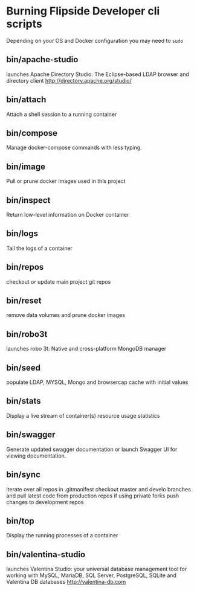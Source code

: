 # Burning Flipside Developer cli scripts

Depending on your OS and Docker configuration you may need to `sudo`

## bin/apache-studio

launches Apache Directory Studio: The Eclipse-based LDAP browser and directory client http://directory.apache.org/studio/

## bin/attach

Attach a shell session to a running container

## bin/compose

Manage docker-compose commands with less typing.

## bin/image

Pull or prune docker images used in this project

## bin/inspect

Return low-level information on Docker container

## bin/logs

Tail the logs of a container

## bin/repos

checkout or update main project git repos

## bin/reset

remove data volumes and prune docker images

## bin/robo3t

launches robo 3t: Native and cross-platform MongoDB manager

## bin/seed

populate LDAP, MYSQL, Mongo and browsercap cache with initial values

## bin/stats

Display a live stream of container(s) resource usage statistics

## bin/swagger

Generate updated swagger documentation or launch Swagger UI for viewing documentation.

## bin/sync

iterate over all repos in .gitmanifest
checkout master and develo branches and pull latest code from production repos
if using private forks push changes to development repos

## bin/top

Display the running processes of a container

## bin/valentina-studio

launches Valentina Studio: your universal database management tool for working with MySQL, MariaDB, SQL Server, PostgreSQL, SQLite and Valentina DB databases http://valentina-db.com
